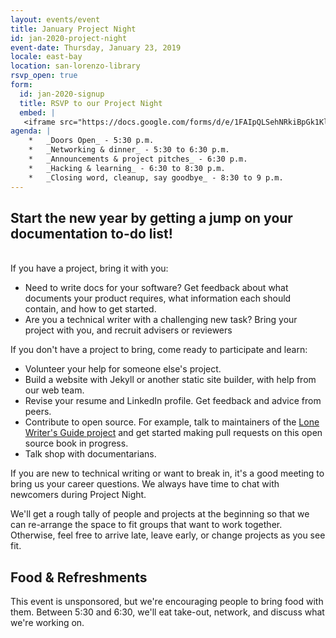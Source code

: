 ```yaml
---
layout: events/event
title: January Project Night
id: jan-2020-project-night
event-date: Thursday, January 23, 2019
locale: east-bay
location: san-lorenzo-library
rsvp_open: true
form: 
  id: jan-2020-signup
  title: RSVP to our Project Night
  embed: |
   <iframe src="https://docs.google.com/forms/d/e/1FAIpQLSehNRkiBpGk1KlR_LfneMIw2ySLsM77TbwP0LwBtFjT68BD5A/viewform?embedded=true" width="640" height="1234" frameborder="0" marginheight="0" marginwidth="0">Loading…</iframe>
agenda: |
    *   _Doors Open_ - 5:30 p.m.
    *   _Networking & dinner_ - 5:30 to 6:30 p.m.
    *   _Announcements & project pitches_ - 6:30 p.m.
    *   _Hacking & learning_ - 6:30 to 8:30 p.m.
    *   _Closing word, cleanup, say goodbye_ - 8:30 to 9 p.m.
---
```



## Start the new year by getting a jump on your documentation to-do list!
<br/>
If you have a project, bring it with you:

* Need to write docs for your software? Get feedback about what documents your product requires, what information each should contain, and how to get started.
* Are you a technical writer with a challenging new task? Bring your project with you, and recruit advisers or reviewers

If you don't have a project to bring, come ready to participate and learn:

* Volunteer your help for someone else's project.  
* Build a website with Jekyll or another static site builder, with help from our web team.
* Revise your resume and LinkedIn profile. Get feedback and advice from peers.
* Contribute to open source. For example, talk to maintainers of the [Lone Writer's Guide project](https://tinyurl.com/lone-writers) and get started making pull requests on this open source book in progress.
* Talk shop with documentarians.

If you are new to technical writing or want to break in, it's a good meeting to bring us your career questions. We always have time to chat with newcomers during Project Night.

We'll get a rough tally of people and projects at the beginning so that we can re-arrange the space to fit groups that want to work together. Otherwise, feel free to arrive late, leave early, or change projects as you see fit.

## Food & Refreshments

This event is unsponsored, but we're encouraging people to bring food with them. Between 5:30 and 6:30, we'll eat take-out, network, and discuss what we're working on.


